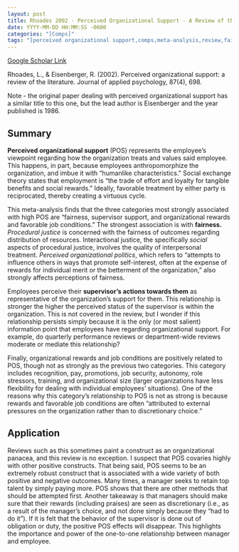 ```yaml
---
layout: post
title: Rhoades 2002 - Perceived Organizational Support - A Review of the Literature
date: YYYY-MM-DD HH:MM:SS -0600
categories: "[Comps]"
tags: "[perceived organizational support,comps,meta-analysis,review,fairness,commitment,bosses,relationships]"
---
```


[Google Scholar Link](https://scholar.google.com/scholar?hl=en&as_sdt=0%2C45&q=Perceived+organizational+support&btnG=)

Rhoades, L., & Eisenberger, R. (2002). Perceived organizational support: a review of the literature. Journal of applied psychology, 87(4), 698.

Note - the original paper dealing with perceived organizational support has a similar title to this one, but the lead author is Eisenberger and the year published is 1986.

## Summary
**Perceived organizational support** (POS) represents the employee’s viewpoint regarding how the organization treats and values said employee.  This happens, in part, because employees anthropomorphize the organization, and imbue it with “humanlike characteristics.”  Social exchange theory states that employment is “the trade of effort and loyalty for tangible benefits and social rewards.”  Ideally, favorable treatment by either party is reciprocated, thereby creating a virtuous cycle.

This meta-analysis finds that the three categories most strongly associated with high POS are “fairness, supervisor support, and organizational rewards and favorable job conditions.”  The strongest association is with **fairness.**  _Procedural justice_ is concerned with the fairness of outcomes regarding distribution of resources.  Interactional justice, the specifically _social_ aspects of procedural justice, involves the quality of interpersonal treatment.  _Perceived organizational politics_, which refers to “attempts to influence others in ways that promote self-interest, often at the expense of rewards for individual merit or the betterment of the organization,” also strongly affects perceptions of fairness.

Employees perceive their **supervisor’s actions towards them** as representative of the organization’s support for them.  This relationship is stronger the higher the perceived status of the supervisor is within the organization.  This is not covered in the review, but I wonder if this relationship persists simply because it is the only (or most salient) information point that employees have regarding organizational support.  For example, do quarterly performance reviews or department-wide reviews moderate or mediate this relationship?

Finally, organizational rewards and job conditions are positively related to POS, though not as strongly as the previous two categories.  This category includes recognition, pay, promotions, job security, autonomy, role stressors, training, and organizational size (larger organizations have less flexibility for dealing with individual employees’ situations).  One of the reasons why this category’s relationship to POS is not as strong is because rewards and favorable job conditions are often “attributed to external pressures on the organization rather than to discretionary choice.”

## Application
Reviews such as this sometimes paint a construct as an organizational panacea, and this review is no exception.  I suspect that POS covaries highly with other positive constructs.  That being said, POS seems to be an extremely robust construct that is associated with a wide variety of both positive and negative outcomes.  Many times, a manager seeks to retain top talent by simply paying more.  POS shows that there are other methods that should be attempted first.  Another takeaway is that managers should make sure that their rewards (including praises) are seen as discretionary (i.e., as a result of the manager’s choice, and not done simply because they “had to do it”).  If it is felt that the behavior of the supervisor is done out of obligation or duty, the positive POS effects will disappear.  This highlights the importance and power of the one-to-one relationship between manager and employee.
